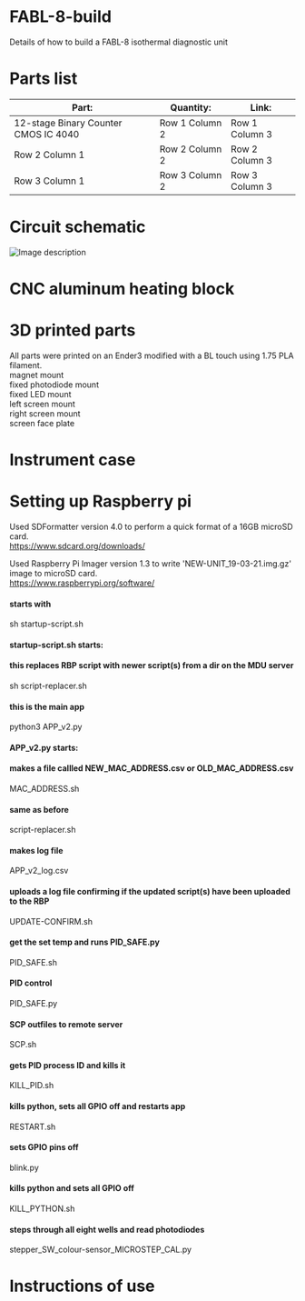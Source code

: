# FABL-8-build  
Details of how to build a FABL-8 isothermal diagnostic unit  

# Parts list
| Part: | Quantity: | Link: |
| --------------- | --------------- | --------------- |
| 12-stage Binary Counter CMOS IC 4040 | Row 1 Column 2 | Row 1 Column 3 |
| Row 2 Column 1 | Row 2 Column 2 | Row 2 Column 3 |
| Row 3 Column 1 | Row 3 Column 2 | Row 3 Column 3 |


# Circuit schematic
![Image description](https://github.com/abuultjens/FABL-8-build/blob/main/FABL-8_schematic.png)

# CNC aluminum heating block


# 3D printed parts
All parts were printed on an Ender3 modified with a BL touch using 1.75 PLA filament.  
magnet mount  
fixed photodiode mount  
fixed LED mount  
left screen mount  
right screen mount  
screen face plate  

# Instrument case



# Setting up Raspberry pi  
Used SDFormatter version 4.0 to perform a quick format of a 16GB microSD card.  
https://www.sdcard.org/downloads/  
  
Used Raspberry Pi Imager version 1.3 to write 'NEW-UNIT_19-03-21.img.gz' image to microSD card.  
https://www.raspberrypi.org/software/  
  
#### starts with  
sh startup-script.sh  

#### startup-script.sh starts:  
#### this replaces RBP script with newer script(s) from a dir on the MDU server  
sh script-replacer.sh  
#### this is the main app  
python3 APP_v2.py  

#### APP_v2.py starts:  
#### makes a file callled NEW_MAC_ADDRESS.csv or OLD_MAC_ADDRESS.csv  
MAC_ADDRESS.sh  
#### same as before  
script-replacer.sh  
#### makes log file  
APP_v2_log.csv  
#### uploads a log file confirming if the updated script(s) have been uploaded to the RBP  
UPDATE-CONFIRM.sh  
#### get the set temp and runs PID_SAFE.py  
PID_SAFE.sh  
#### PID control  
PID_SAFE.py  
#### SCP outfiles to remote server  
SCP.sh  
#### gets PID process ID and kills it  
KILL_PID.sh  
#### kills python, sets all GPIO off and restarts app  
RESTART.sh  
#### sets GPIO pins off  
blink.py  
#### kills python and sets all GPIO off  
KILL_PYTHON.sh  
#### steps through all eight wells and read photodiodes  
stepper_SW_colour-sensor_MICROSTEP_CAL.py  



# Instructions of use  





